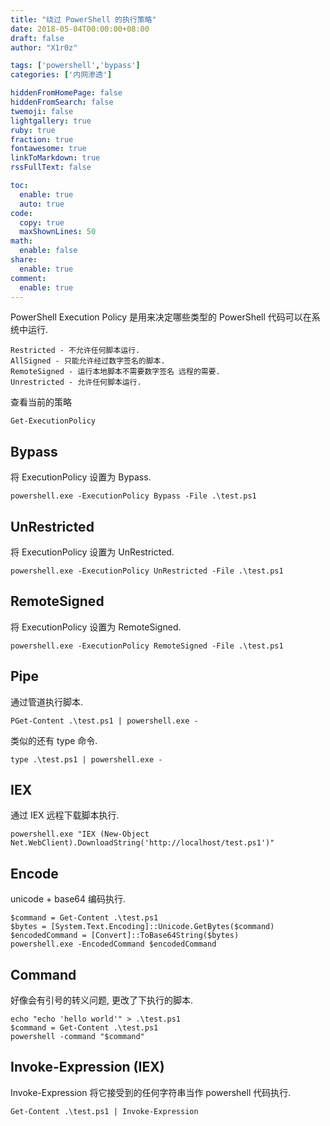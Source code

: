 ```yaml
---
title: "绕过 PowerShell 的执行策略"
date: 2018-05-04T00:00:00+08:00
draft: false
author: "X1r0z"

tags: ['powershell','bypass']
categories: ['内网渗透']

hiddenFromHomePage: false
hiddenFromSearch: false
twemoji: false
lightgallery: true
ruby: true
fraction: true
fontawesome: true
linkToMarkdown: true
rssFullText: false

toc:
  enable: true
  auto: true
code:
  copy: true
  maxShownLines: 50
math:
  enable: false
share:
  enable: true
comment:
  enable: true
---
```



PowerShell Execution Policy 是用来决定哪些类型的 PowerShell 代码可以在系统中运行.

```
Restricted - 不允许任何脚本运行.
AllSigned - 只能允许经过数字签名的脚本.
RemoteSigned - 运行本地脚本不需要数字签名 远程的需要.
Unrestricted - 允许任何脚本运行.
```

<!--more-->

查看当前的策略

```
Get-ExecutionPolicy
```

## Bypass

将 ExecutionPolicy 设置为 Bypass.

```
powershell.exe -ExecutionPolicy Bypass -File .\test.ps1
```

## UnRestricted

将 ExecutionPolicy 设置为 UnRestricted.

```
powershell.exe -ExecutionPolicy UnRestricted -File .\test.ps1
```

## RemoteSigned

将 ExecutionPolicy 设置为 RemoteSigned.

```
powershell.exe -ExecutionPolicy RemoteSigned -File .\test.ps1
```

## Pipe

通过管道执行脚本.

```
PGet-Content .\test.ps1 | powershell.exe -
```

类似的还有 type 命令.

```
type .\test.ps1 | powershell.exe -
```

## IEX

通过 IEX 远程下载脚本执行.

```
powershell.exe "IEX (New-Object Net.WebClient).DownloadString('http://localhost/test.ps1')"
```

## Encode

unicode + base64 编码执行.

```
$command = Get-Content .\test.ps1
$bytes = [System.Text.Encoding]::Unicode.GetBytes($command)
$encodedCommand = [Convert]::ToBase64String($bytes)
powershell.exe -EncodedCommand $encodedCommand
```

## Command

好像会有引号的转义问题, 更改了下执行的脚本.

```
echo "echo 'hello world'" > .\test.ps1
$command = Get-Content .\test.ps1
powershell -command "$command"
```

## Invoke-Expression (IEX)

Invoke-Expression 将它接受到的任何字符串当作 powershell 代码执行.

```
Get-Content .\test.ps1 | Invoke-Expression
```